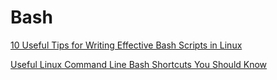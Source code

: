 # Bash
[10 Useful Tips for Writing Effective Bash Scripts in Linux](https://www.tecmint.com/useful-tips-for-writing-bash-scripts-in-linux/)

[Useful Linux Command Line Bash Shortcuts You Should Know](https://www.tecmint.com/linux-command-line-bash-shortcut-keys/)



